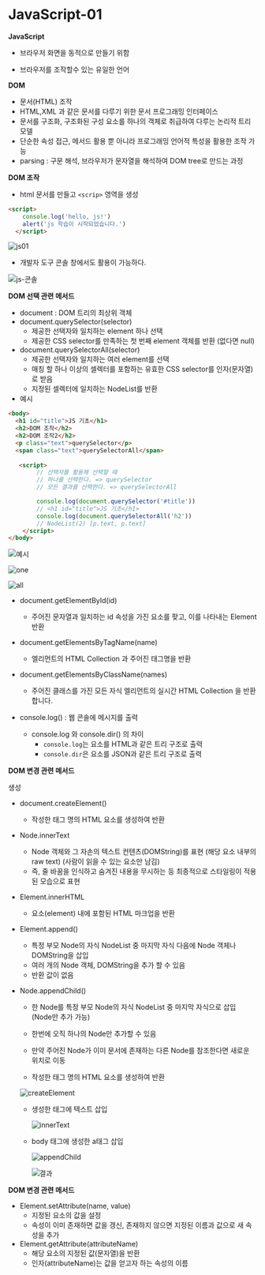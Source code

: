# JavaScript-01

**JavaScript**

- 브라우저 화면을 동적으로 만들기 위함 

- 브라우저를 조작할수 있는 유일한 언어 

  

 **DOM**

- 문서(HTML) 조작
- HTML,XML 과 같은 문서를 다루기 위한 문서 프로그래밍 인터페이스
- 문서를 구조화, 구조화된 구성 요소를 하나의 객체로 취급하여 다루는 논리적 트리모델 
- 단순한 속성 접근, 메서드 활용 뿐 아니라 프로그래밍 언어적 특성을 활용한 조작 가능
- parsing : 구문 해석, 브라우저가 문자열을 해석하여 DOM tree로 만드는 과정



**DOM 조작** 

- html 문서를 만들고 `<scrip>` 영역을 생성  

```html
<script>
    console.log('hello, js!')
    alert('js 학습이 시작되었습니다.') 
  </script>
```

![js01](JavaScript.assets/js01.png)



- 개발자 도구 콘솔 창에서도 활용이 가능하다.

  

![js-콘솔](JavaScript.assets/js-콘솔.png)



**DOM 선택 관련 메서드**

- document : DOM 트리의 최상위 객체 
- document.querySelector(selector)
  - 제공한 선택자와 일치하는 element 하나 선택
  - 제공한 CSS selector를 만족하는 첫 번째 element 객체를 반환 (없다면 null)
- document.querySelectorAll(selector)
  - 제공한 선택자와 일치하는 여러 element를 선택
  - 매칭 할 하나 이상의 셀렉터를 포함하는 유효한 CSS selector를 인자(문자열)로 받음
  - 지정된 셀렉터에 일치하는 NodeList를 반환
- 예시

```html
<body>
  <h1 id="title">JS 기초</h1>
  <h2>DOM 조작</h2>
  <h2>DOM 조작2</h2>
  <p class="text">querySelector</p>
  <span class="text">querySelectorAll</span>
    
   <script>
        // 선택자를 활용해 선택할 때 
        // 하나를 선택한다. => querySelector
        // 모든 결과를 선택한다. => querySelectorAll

        console.log(document.querySelector('#title'))
        // <h1 id="title">JS 기초</h1>
        console.log(document.querySelectorAll('h2'))
        // NodeList(2) [p.text, p.text]
  	</script>
</body>
```

![예시](JavaScript.assets/예시.png)



![one](JavaScript.assets/one.png)

![all](JavaScript.assets/all.png)



- document.getElementById(id)
  - 주어진 문자열과 일치하는 id 속성을 가진 요소를 팢고, 이를 나타내는 Element 반환
- document.getElementsByTagName(name)
  - 엘리먼트의 HTML Collection 과 주어진 태그명을 반환

- document.getElementsByClassName(names)
  - 주어진 클래스를 가진 모든 자식 엘리먼트의 실시간 HTML Collection 을 반환합니다.

- console.log() :  웹 콘솔에 메시지를 출력
  - console.log 와 console.dir() 의 차이 
    - `console.log`는 요소를 HTML과 같은 트리 구조로 출력
    - `console.dir`은 요소를 JSON과 같은 트리 구조로 출력





**DOM 변경 관련 메서드**

생성

- document.createElement()

  - 작성한 태그 명의 HTML 요소를 생성하여 반환

- Node.innerText

  - Node 객체와 그 자손의 텍스트 컨텐츠(DOMString)를 표현 (해당 요소 내부의 raw text) (사람이 읽을 수 있는 요소만 남김)
  - 즉, 줄 바꿈을 인식하고 숨겨진 내용을 무시하는 등 최종적으로 스타일링이 적용된 모습으로 표현

- Element.innerHTML

  - 요소(element) 내에 포함된 HTML 마크업을 반환

- Element.append()

  - 특정 부모 Node의 자식 NodeList 중 마지막 자식 다음에 Node 객체나 DOMString을 삽입
  - 여러 개의 Node 객체, DOMString을 추가 할 수 있음
  - 반환 값이 없음

- Node.appendChild()

  - 한 Node를 특정 부모 Node의 자식 NodeList 중 마지막 자식으로 삽입 (Node만 추가 가능)
  - 한번에 오직 하나의 Node만 추가할 수 있음
  - 만약 주어진 Node가 이미 문서에 존재하는 다른 Node를 참조한다면 새로운 위치로 이동

  

  

  - 작성한 태그 명의 HTML 요소를 생성하여 반환

  ![createElement](JavaScript.assets/createElement.png)

  - 생성한 태그에 텍스트 삽입

    ![innerText](JavaScript.assets/innerText.png)

  - body 태그에 생성한 a태그 삽입

    ![appendChild](JavaScript.assets/appendChild.png)

    

    ![결과](JavaScript.assets/결과-166330986397710.png)

**DOM 변경 관련 메서드**

- Element.setAttribute(name, value)
  - 지정된 요소의 값을 설정
  - 속성이 이미 존재하면 값을 갱신, 존재하지 않으면 지정된 이름과 값으로 새 속성을 추가
- Element.getAttribute(attributeName)
  - 해당 요소의 지정된 값(문자열)을 반환
  - 인자(attributeName)는 값을 얻고자 하는 속성의 이름